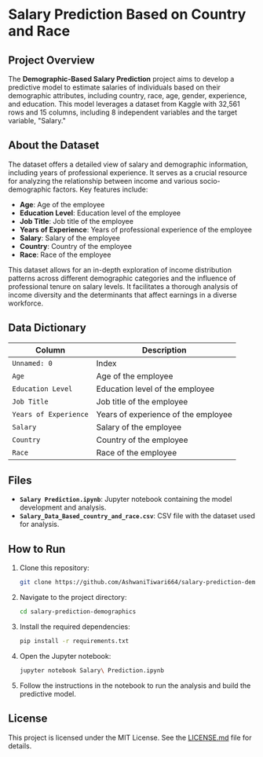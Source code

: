 # Salary Prediction Based on Country and Race

## Project Overview
The **Demographic-Based Salary Prediction** project aims to develop a predictive model to estimate salaries of individuals based on their demographic attributes, including country, race, age, gender, experience, and education. This model leverages a dataset from Kaggle with 32,561 rows and 15 columns, including 8 independent variables and the target variable, "Salary."

## About the Dataset
The dataset offers a detailed view of salary and demographic information, including years of professional experience. It serves as a crucial resource for analyzing the relationship between income and various socio-demographic factors. Key features include:

- **Age**: Age of the employee
- **Education Level**: Education level of the employee
- **Job Title**: Job title of the employee
- **Years of Experience**: Years of professional experience of the employee
- **Salary**: Salary of the employee
- **Country**: Country of the employee
- **Race**: Race of the employee

This dataset allows for an in-depth exploration of income distribution patterns across different demographic categories and the influence of professional tenure on salary levels. It facilitates a thorough analysis of income diversity and the determinants that affect earnings in a diverse workforce.

## Data Dictionary
| Column                   | Description                                 |
|--------------------------|---------------------------------------------|
| `Unnamed: 0`             | Index                                       |
| `Age`                    | Age of the employee                         |
| `Education Level`        | Education level of the employee             |
| `Job Title`              | Job title of the employee                   |
| `Years of Experience`    | Years of experience of the employee         |
| `Salary`                 | Salary of the employee                      |
| `Country`                | Country of the employee                     |
| `Race`                   | Race of the employee                        |

## Files
- **`Salary Prediction.ipynb`**: Jupyter notebook containing the model development and analysis.
- **`Salary_Data_Based_country_and_race.csv`**: CSV file with the dataset used for analysis.

## How to Run
1. Clone this repository:
    ```bash
    git clone https://github.com/AshwaniTiwari664/salary-prediction-demographics/
    ```

2. Navigate to the project directory:
    ```bash
    cd salary-prediction-demographics
    ```

3. Install the required dependencies:
    ```bash
    pip install -r requirements.txt
    ```

4. Open the Jupyter notebook:
    ```bash
    jupyter notebook Salary\ Prediction.ipynb
    ```

5. Follow the instructions in the notebook to run the analysis and build the predictive model.

## License
This project is licensed under the MIT License. See the [LICENSE.md](LICENSE.md) file for details.
